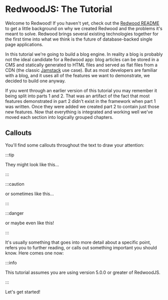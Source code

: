 # RedwoodJS: The Tutorial

Welcome to Redwood! If you haven't yet, check out the [Redwood README](https://github.com/redwoodjs/redwood/blob/main/README.md) to get a little background on why we created Redwood and the problems it's meant to solve. Redwood brings several existing technologies together for the first time into what we think is the future of database-backed single page applications.

In this tutorial we're going to build a blog engine. In reality a blog is probably not the ideal candidate for a Redwood app: blog articles can be stored in a CMS and statically generated to HTML files and served as flat files from a CDN (the classic [Jamstack](https://jamstack.org/) use case). But as most developers are familiar with a blog, and it uses all of the features we want to demonstrate, we decided to build one anyway.

If you went through an earlier version of this tutorial you may remember it being split into parts 1 and 2. That was an artifact of the fact that most features demonstrated in part 2 didn't exist in the framework when part 1 was written. Once they were added we created part 2 to contain just those new features. Now that everything is integrated and working well we've moved each section into logically grouped chapters.

## Callouts

You'll find some callouts throughout the text to draw your attention:

:::tip

They might look like this...

:::

:::caution

or sometimes like this...

:::

:::danger

or maybe even like this!

:::

It's usually something that goes into more detail about a specific point, refers you to further reading, or calls out something important you should know. Here comes one now:

:::info

This tutorial assumes you are using version 5.0.0 or greater of RedwoodJS.

:::

Let's get started!
